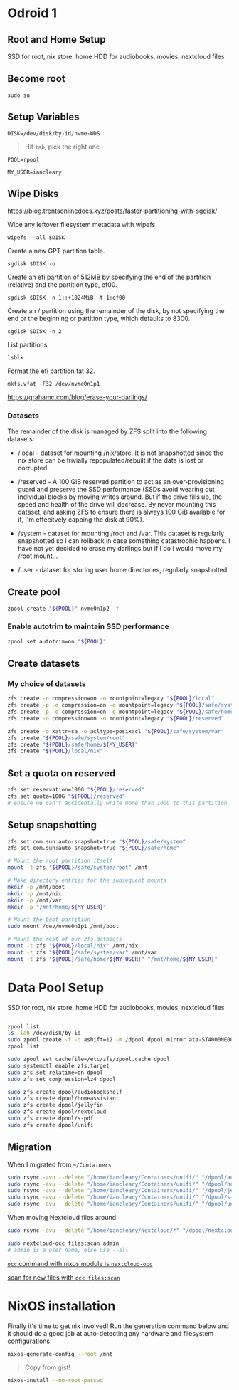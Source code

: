 # Odroid 1

## Root and Home Setup

SSD for root, nix store, home
HDD for audiobooks, movies, nextcloud files

## Become root

`sudo su`

## Setup Variables

`DISK=/dev/disk/by-id/nvme-WDS`

> Hit `tab`, pick the right one

`POOL=rpool`

`MY_USER=iancleary`

## Wipe Disks

<https://blog.trentsonlinedocs.xyz/posts/faster-partitioning-with-sgdisk/>

Wipe any leftover filesystem metadata with wipefs.

`wipefs --all $DISK`

Create a new GPT partition table.

`sgdisk $DISK -o`

Create an efi partition of 512MB by specifying the end of the partition (relative) and the partition type, ef00.

`sgdisk $DISK -n 1::+1024MiB -t 1:ef00`

Create an / partition using the remainder of the disk, by not specifying the end or the beginning or partition type, which defaults to 8300.

`sgdisk $DISK -n 2`

List partitions

`lsblk`

Format the efi partition fat 32.

`mkfs.vfat -F32 /dev/nvme0n1p1`

<https://grahamc.com/blog/erase-your-darlings/>

### Datasets

The remainder of the disk is managed by ZFS split into the following datasets:

- /local - dataset for mounting /nix/store. It is not snapshotted since the nix store can be trivially repopulated/rebuilt if the data is lost or corrupted

- /reserved - A 100 GiB reserved partition to act as an over-provisioning guard and preserve the SSD performance (SSDs avoid wearing out individual blocks by moving writes around. But if the drive fills up, the speed and health of the drive will decrease. By never mounting this dataset, and asking ZFS to ensure there is always 100 GiB available for it, I'm effecitvely capping the disk at 90%).

- /system - dataset for mounting /root and /var. This dataset is regularly snapshotted so I can rollback in case something catastrophic happens. I have not yet decided to erase my darlings but if I do I would move my /root mount...

- /user - dataset for storing user home directories, regularly snapshotted

## Create pool

```bash
zpool create "${POOL}" nvme0n1p2 -f
```

### Enable autotrim to maintain SSD performance

```bash
zpool set autotrim=on "${POOL}"
```

## Create datasets

### My choice of datasets

```bash
zfs create -o compression=on -o mountpoint=legacy "${POOL}/local"
zfs create -p -o compression=on -o mountpoint=legacy "${POOL}/safe/system"
zfs create -p -o compression=on -o mountpoint=legacy "${POOL}/safe/home"
zfs create -o compression=on -o mountpoint=legacy "${POOL}/reserved"
```

```bash
zfs create -o xattr=sa -o acltype=posixacl "${POOL}/safe/system/var"
zfs create "${POOL}/safe/system/root"
zfs create "${POOL}/safe/home/${MY_USER}"
zfs create "${POOL}/local/nix"
```

## Set a quota on reserved

```bash
zfs set reservation=100G "${POOL}/reserved"
zfs set quota=100G "${POOL}/reserved"
# ensure we can't accidentally write more than 100G to this partition
```

## Setup snapshotting
```bash
zfs set com.sun:auto-snapshot=true "${POOL}/safe/system"
zfs set com.sun:auto-snapshot=true "${POOL}/safe/home"
```

```bash
# Mount the root partition itself
mount -t zfs "${POOL}/safe/system/root" /mnt

# Make directory entries for the subsequent mounts
mkdir -p /mnt/boot
mkdir -p /mnt/nix
mkdir -p /mnt/var
mkdir -p "/mnt/home/${MY_USER}"

# Mount the boot partition
sudo mount /dev/nvme0n1p1 /mnt/boot

# Mount the rest of our zfs datasets
mount -t zfs "${POOL}/local/nix" /mnt/nix
mount -t zfs "${POOL}/safe/system/var" /mnt/var
mount -t zfs "${POOL}/safe/home/${MY_USER}" "/mnt/home/${MY_USER}"
```

# Data Pool Setup


SSD for root, nix store, home
HDD for audiobooks, movies, nextcloud files

```bash

zpool list
ls -lah /dev/disk/by-id
sudo zpool create -f -o ashift=12 -m /dpool dpool mirror ata-ST4000NE001-2MA101_WS24QMP8 ata-ST4000NE001-2MA101_WS227C59
zpool list

sudo zpool set cachefile=/etc/zfs/zpool.cache dpool                                                                    
sudo systemctl enable zfs.target
sudo zfs set relatime=on dpool
sudo zfs set compression=lz4 dpool

sudo zfs create dpool/audiobookshelf
sudo zfs create dpool/homeassistant
sudo zfs create dpool/jellyfin
sudo zfs create dpool/nextcloud
sudo zfs create dpool/s-pdf
sudo zfs create dpool/unifi
```

## Migration 

When I migrated from `~/Containers`

```bash
sudo rsync -avu --delete "/home/iancleary/Containers/unifi/" "/dpool/audiobookshelf/"
sudo rsync -avu --delete "/home/iancleary/Containers/unifi/" "/dpool/homeassistant/"
sudo rsync -avu --delete "/home/iancleary/Containers/unifi/" "/dpool/jellyfin/"
sudo rsync -avu --delete "/home/iancleary/Containers/unifi/" "/dpool/s-pdf/"
sudo rsync -avu --delete "/home/iancleary/Containers/unifi/" "/dpool/unifi/"
```

When moving Nextcloud files around
```bash
sudo rsync -avu --delete "/home/iancleary/Nextcloud/*" "/dpool/nextcloud/data/admin/files/"

sudo nextcloud-occ files:scan admin
# admin is a user name, else use --all
```

[`occ` command with nixos module is `nextcloud-occ`](https://discourse.nixos.org/t/get-executable-path-of-pkgs-writescriptbin-nextcloud-occ/32339)

[scan for new files with `occ files:scan`](https://help.nextcloud.com/t/how-to-make-nextcloud-aware-of-added-files/10824/4)


# NixOS installation

Finally it's time to get nix involved! Run the generation command below and
it should do a good job at auto-detecting any hardware and filesystem configurations

```bash
nixos-generate-config --root /mnt
```

> Copy from gist!

```bash
nixos-install --no-root-passwd
```